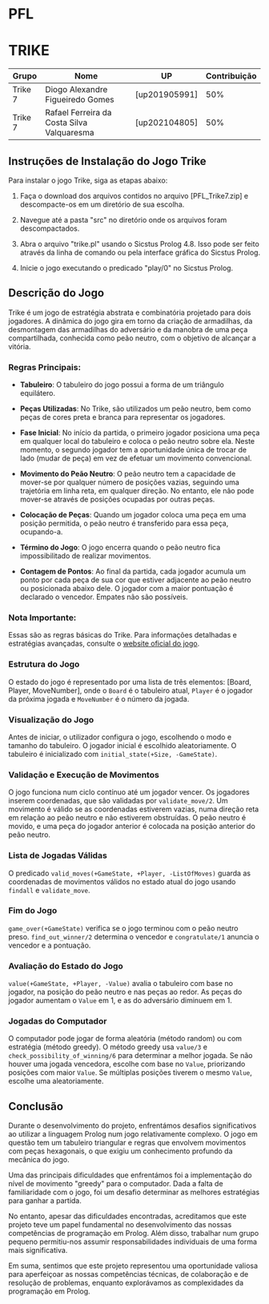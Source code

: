 # PFL
# TRIKE

| Grupo | Nome                         | UP            | Contribuição |
|------------   | ------------                 | ------------  |------------  |
|Trike 7| Diogo Alexandre Figueiredo Gomes| [up201905991] |50%           |
|Trike 7| Rafael Ferreira da Costa Silva Valquaresma     | [up202104805] |50%           |


## Instruções de Instalação do Jogo Trike

Para instalar o jogo Trike, siga as etapas abaixo:

1. Faça o download dos arquivos contidos no arquivo [PFL_Trike7.zip] e descompacte-os em um diretório de sua escolha.

2. Navegue até a pasta "src" no diretório onde os arquivos foram descompactados.

3. Abra o arquivo "trike.pl" usando o Sicstus Prolog 4.8. Isso pode ser feito através da linha de comando ou pela interface gráfica do Sicstus Prolog.

4. Inicie o jogo executando o predicado "play/0" no Sicstus Prolog.

## Descrição do Jogo

Trike é um jogo de estratégia abstrata e combinatória projetado para dois jogadores. A dinâmica do jogo gira em torno da criação de armadilhas, da desmontagem das armadilhas do adversário e da manobra de uma peça compartilhada, conhecida como peão neutro, com o objetivo de alcançar a vitória.

### Regras Principais:

- **Tabuleiro**: O tabuleiro do jogo possui a forma de um triângulo equilátero.

- **Peças Utilizadas**: No Trike, são utilizados um peão neutro, bem como peças de cores preta e branca para representar os jogadores.

- **Fase Inicial**: No início da partida, o primeiro jogador posiciona uma peça em qualquer local do tabuleiro e coloca o peão neutro sobre ela. Neste momento, o segundo jogador tem a oportunidade única de trocar de lado (mudar de peça) em vez de efetuar um movimento convencional.

- **Movimento do Peão Neutro**: O peão neutro tem a capacidade de mover-se por qualquer número de posições vazias, seguindo uma trajetória em linha reta, em qualquer direção. No entanto, ele não pode mover-se através de posições ocupadas por outras peças.

- **Colocação de Peças**: Quando um jogador coloca uma peça em uma posição permitida, o peão neutro é transferido para essa peça, ocupando-a.

- **Término do Jogo**: O jogo encerra quando o peão neutro fica impossibilitado de realizar movimentos.

- **Contagem de Pontos**: Ao final da partida, cada jogador acumula um ponto por cada peça de sua cor que estiver adjacente ao peão neutro ou posicionada abaixo dele. O jogador com a maior pontuação é declarado o vencedor. Empates não são possíveis.

### Nota Importante:

Essas são as regras básicas do Trike. Para informações detalhadas e estratégias avançadas, consulte o [website oficial do jogo](https://boardgamegeek.com/boardgame/307379/trike).

### Estrutura do Jogo
O estado do jogo é representado por uma lista de três elementos: [Board, Player, MoveNumber], onde o `Board` é o tabuleiro atual, `Player` é o jogador da próxima jogada e `MoveNumber` é o número da jogada.

### Visualização do Jogo
Antes de iniciar, o utilizador configura o jogo, escolhendo o modo e tamanho do tabuleiro. O jogador inicial é escolhido aleatoriamente. O tabuleiro é inicializado com `initial_state(+Size, -GameState)`.

### Validação e Execução de Movimentos
O jogo funciona num ciclo contínuo até um jogador vencer. Os jogadores inserem coordenadas, que são validadas por `validate_move/2`. Um movimento é válido se as coordenadas estiverem vazias, numa direção reta em relação ao peão neutro e não estiverem obstruídas. O peão neutro é movido, e uma peça do jogador anterior é colocada na posição anterior do peão neutro.

### Lista de Jogadas Válidas
O predicado `valid_moves(+GameState, +Player, -ListOfMoves)` guarda as coordenadas de movimentos válidos no estado atual do jogo usando `findall` e `validate_move`.

### Fim do Jogo
`game_over(+GameState)` verifica se o jogo terminou com o peão neutro preso. `find_out_winner/2` determina o vencedor e `congratulate/1` anuncia o vencedor e a pontuação.

### Avaliação do Estado do Jogo
`value(+GameState, +Player, -Value)` avalia o tabuleiro com base no jogador, na posição do peão neutro e nas peças ao redor. As peças do jogador aumentam o `Value` em 1, e as do adversário diminuem em 1.

### Jogadas do Computador
O computador pode jogar de forma aleatória (método random) ou com estratégia (método greedy). O método greedy usa `value/3` e `check_possibility_of_winning/6` para determinar a melhor jogada. Se não houver uma jogada vencedora, escolhe com base no `Value`, priorizando posições com maior `Value`. Se múltiplas posições tiverem o mesmo `Value`, escolhe uma aleatoriamente.

## Conclusão

Durante o desenvolvimento do projeto, enfrentámos desafios significativos ao utilizar a linguagem Prolog num jogo relativamente complexo. O jogo em questão tem um tabuleiro triangular e regras que envolvem movimentos com peças hexagonais, o que exigiu um conhecimento profundo da mecânica do jogo.

Uma das principais dificuldades que enfrentámos foi a implementação do nível de movimento "greedy" para o computador. Dada a falta de familiaridade com o jogo, foi um desafio determinar as melhores estratégias para ganhar a partida.

No entanto, apesar das dificuldades encontradas, acreditamos que este projeto teve um papel fundamental no desenvolvimento das nossas competências de programação em Prolog. Além disso, trabalhar num grupo pequeno permitiu-nos assumir responsabilidades individuais de uma forma mais significativa.

Em suma, sentimos que este projeto representou uma oportunidade valiosa para aperfeiçoar as nossas competências técnicas, de colaboração e de resolução de problemas, enquanto explorávamos as complexidades da programação em Prolog.
